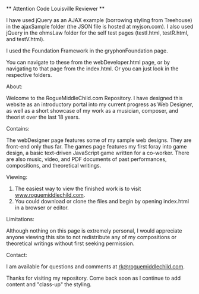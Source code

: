 ** Attention Code Louisville Reviewer **

I have used jQuery as an AJAX example (borrowing styling from Treehouse) in the ajaxSample folder (the JSON file is hosted at myjson.com).  I also used jQuery in the ohmsLaw folder for the self test pages (testI.html, testR.html, and testV.html).

I used the Foundation Framework in the gryphonFoundation page.

You can navigate to these from the webDeveloper.html page, or by navigating to that page from the index.html. Or you can just look in the respective folders.

About:

Welcome to the RogueMiddleChild.com Repository.  I have designed this website as an introductory portal into my current progress as Web Designer, as well as a short showcase of my work as a musician, composer, and theorist over the last 18 years.

Contains:

The webDesigner page features some of my sample web designs.  They are front-end only thus far.  The games page features my first foray into game design, a basic text-driven JavaScript game written for a co-worker.  There are also music, video, and PDF documents of past performances, compositions, and theoretical writings.

Viewing:

1) The easiest way to view the finished work is to visit www.roguemiddlechild.com.
2) You could download or clone the files and begin by opening index.html in a browser or editor.

Limitations:

Although nothing on this page is extremely personal, I would appreciate anyone viewing this site to not redistribute any of my compositions or theoretical writings without first seeking permission.

Contact:

I am available for questions and comments at rk@roguemiddlechild.com.

Thanks for visiting my repository.  Come back soon as I continue to add content and "class-up" the styling.
